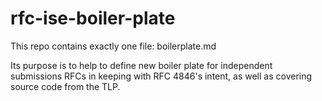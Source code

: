 # rfc-ise-boiler-plate

This repo contains exactly one file: boilerplate.md

Its purpose is to help to define new boiler plate for independent
submissions RFCs in keeping with RFC 4846's intent, as well as covering
source code from the TLP.

